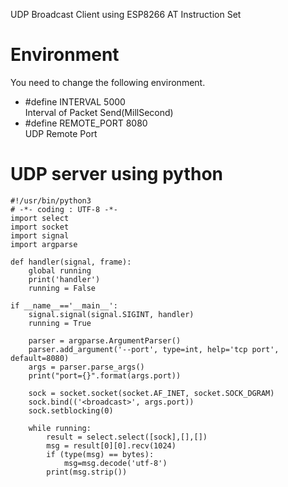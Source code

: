 UDP Broadcast Client using ESP8266 AT Instruction Set   

# Environment
You need to change the following environment.

- #define INTERVAL        5000   
Interval of Packet Send(MillSecond)   
- #define REMOTE_PORT     8080   
UDP Remote Port   

# UDP server using python
```
#!/usr/bin/python3
# -*- coding : UTF-8 -*-
import select
import socket
import signal
import argparse

def handler(signal, frame):
    global running
    print('handler')
    running = False

if __name__=='__main__':
    signal.signal(signal.SIGINT, handler)
    running = True

    parser = argparse.ArgumentParser()
    parser.add_argument('--port', type=int, help='tcp port', default=8080)
    args = parser.parse_args()
    print("port={}".format(args.port))

    sock = socket.socket(socket.AF_INET, socket.SOCK_DGRAM)
    sock.bind(('<broadcast>', args.port))
    sock.setblocking(0)

    while running:
        result = select.select([sock],[],[])
        msg = result[0][0].recv(1024)
        if (type(msg) == bytes):
            msg=msg.decode('utf-8')
        print(msg.strip())
```
